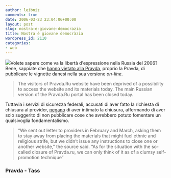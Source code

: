 ```yaml
---
author: leibniz
comments: true
date: 2006-03-23 23:04:06+00:00
layout: post
slug: nostra-e-giovane-democrazia
title: Nostra è giovane democràzia
wordpress_id: 2110
categories:
- web
---
```


![](http://english.pravda.ru/img/idb/pravda-logo.gif)Volete sapere come va la libertà d'espressione nella Russia del 2006? Bene, sappiate che [hanno vietato alla Pravda](http://english.pravda.ru/russia/politics/23-03-2006/77765-pravda-0), proprio la Pravda, di pubblicare le vignette danesi nella sua versione _on-line_.


> The visitors of Pravda.Ru website have been deprived of a possibility to access the website and its materials today. The main Russian version of the Pravda.Ru portal has been closed today.


Tuttavia i servizi di sicurezza federali, accusati di aver fatto la richiesta di chiusura al provider, [negano](http://www.tass.ru/eng/level2.html?NewsID=5096257&PageNum=0) di aver intimato la chiusura, affermando di aver solo suggerito di non pubblicare cose che avrebbero potuto fomentare un qualsivoglia fondamentalismo.


> “We sent out letter to providers in February and March, asking them to stay away from placing the materials that might fuel ethnic and religious strife, but we didn’t issue any instructions to close one or another website,” the source said.  “As for the situation with the so-called closure of Pravda.ru, we can only think of it as of a clumsy self-promotion technique”




### Pravda - Tass
